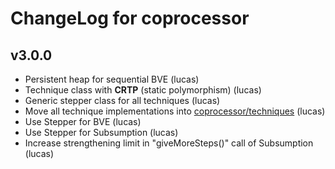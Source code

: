 # ChangeLog for coprocessor

## v3.0.0

 * Persistent heap for sequential BVE (lucas)
 * Technique class with **CRTP** (static polymorphism) (lucas)
 * Generic stepper class for all techniques (lucas)
 * Move all technique implementations into [coprocessor/techniques](techniques/) (lucas)
 * Use Stepper for BVE (lucas)
 * Use Stepper for Subsumption (lucas)
 * Increase strengthening limit in "giveMoreSteps()" call of Subsumption (lucas)
